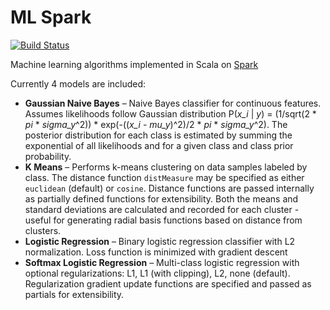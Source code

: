 ML Spark
=======
[![Build Status](https://travis-ci.org/cdgore/mlspark.png?branch=master)](https://travis-ci.org/cdgore/mlspark)

Machine learning algorithms implemented in Scala on [Spark](https://github.com/apache/incubator-spark)

Currently 4 models are included:

* **Gaussian Naive Bayes** – Naive Bayes classifier for continuous features.  Assumes likelihoods follow Gaussian distribution P(_x\_i_ | _y_) = (1/sqrt(2 \* _pi_ \* _sigma\_y_^2)) \* exp(-((_x\_i_ - _mu\_y_)^2)/2 \* _pi_ \* _sigma\_y_^2).  The posterior distribution for each class is estimated by summing the exponential of all likelihoods and for a given class and class prior probability.
* **K Means** – Performs k-means clustering on data samples labeled by class.  The distance function ```distMeasure``` may be specified as either ```euclidean``` (default) or ```cosine```.  Distance functions are passed internally as partially defined functions for extensibility.  Both the means and standard deviations are calculated and recorded for each cluster - useful for generating radial basis functions based on distance from clusters.
* **Logistic Regression** – Binary logistic regression classifier with L2 normalization.  Loss function is minimized with gradient descent
* **Softmax Logistic Regression** – Multi-class logistic regression with optional regularizations: L1, L1 (with clipping), L2, none (default).  Regularization gradient update functions are specified and passed as partials for extensibility.